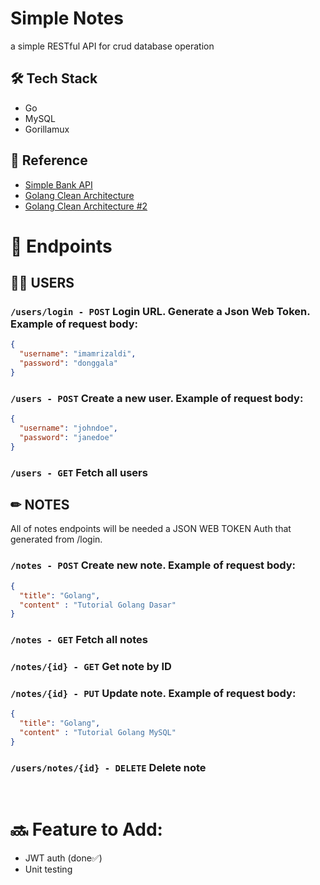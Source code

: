 <h1>Simple Notes</h1>
<p>a simple RESTful API for crud database operation</p>

## 🛠 Tech Stack 

- Go
- MySQL
- Gorillamux

## 📄 Reference

- [Simple Bank API](https://github.com/matheusmosca/simple-bank)
- [Golang Clean Architecture](https://github.com/khannedy/golang-clean-architecture)
- [Golang Clean Architecture #2](https://github.com/bxcodec/go-clean-arch)

# 📌 Endpoints

## 🧍‍♂️ USERS

### `/users/login - POST` Login URL. Generate a Json Web Token. Example of request body:
```json
{
  "username": "imamrizaldi",
  "password": "donggala"
}
```
### `/users - POST` Create a new user. Example of request body:
```json
{
  "username": "johndoe",
  "password": "janedoe"
}
```
### `/users - GET` Fetch all users

## ✏ NOTES
All of notes endpoints will be needed a JSON WEB TOKEN Auth that generated from /login.

### `/notes - POST` Create new note. Example of request body:
```json
{
  "title": "Golang",
  "content" : "Tutorial Golang Dasar"
}
```
### `/notes - GET` Fetch all notes
### `/notes/{id} - GET` Get note by ID
### `/notes/{id} - PUT` Update note. Example of request body:
```json
{
  "title": "Golang",
  "content" : "Tutorial Golang MySQL"
}
```
### `/users/notes/{id} - DELETE` Delete note
<br>

# 🔜 Feature to Add:
- JWT auth (done✅)
- Unit testing
